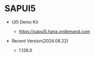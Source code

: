 # SAPUI5
* UI5 Demo Kit
  - https://sapui5.hana.ondemand.com

* Recent Version(2024.08.22)
  - 1.126.0


